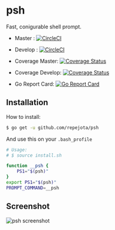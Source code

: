 # psh

Fast, conigurable shell prompt.

* Master : [![CircleCI](https://circleci.com/gh/repejota/psh/tree/master.svg?style=svg)](https://circleci.com/gh/repejota/psh/tree/master)
* Develop : [![CircleCI](https://circleci.com/gh/repejota/psh/tree/develop.svg?style=svg)](https://circleci.com/gh/repejota/psh/tree/develop)

* Coverage Master: [![Coverage Status](https://coveralls.io/repos/github/repejota/psh/badge.svg?branch=master)](https://coveralls.io/github/repejota/psh?branch=master)
* Coverage Develop: [![Coverage Status](https://coveralls.io/repos/github/repejota/psh/badge.svg?branch=develop)](https://coveralls.io/github/repejota/psh?branch=develop)

* Go Report Card: [![Go Report Card](https://goreportcard.com/badge/github.com/repejota/psh)](https://goreportcard.com/report/github.com/repejota/psh)

## Installation

How to install:

```bash
$ go get -u github.com/repejota/psh
```

And use this on your `.bash_profile`

```bash
# Usage:
# $ source install.sh

function __psh {
	PS1="$(psh)"
}
export PS1="$(psh)"
PROMPT_COMMAND=__psh
```

## Screenshot

![psh screenshot](https://github.com/repejota/psh/raw/master/shot.png "psh screenshot")
